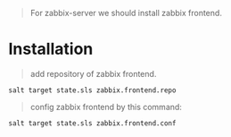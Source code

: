 > For zabbix-server we should install zabbix frontend.

Installation
=============
> add repository of zabbix frontend.

```
salt target state.sls zabbix.frontend.repo
```
> config zabbix frontend by this command:

```
salt target state.sls zabbix.frontend.conf
```

